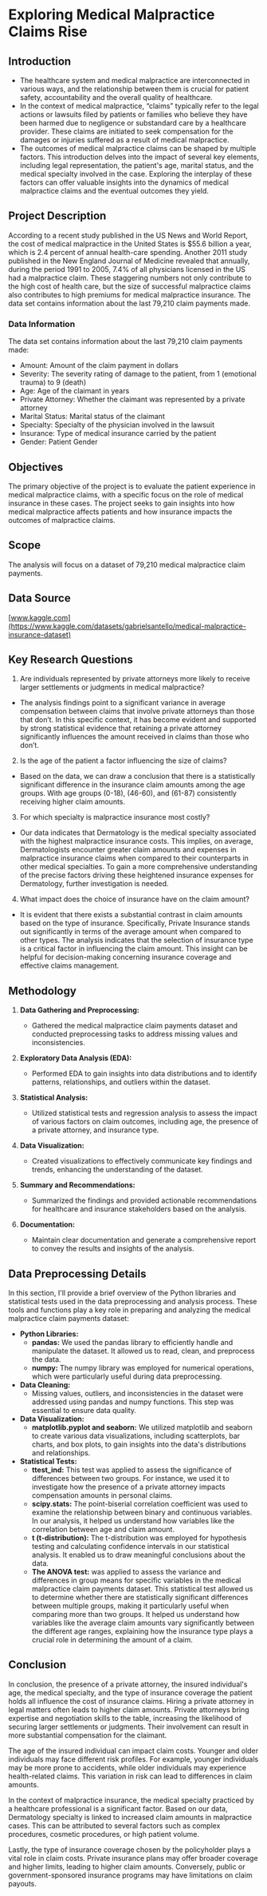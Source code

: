 
# Exploring Medical Malpractice Claims Rise
## Introduction 
- The healthcare system and medical malpractice are interconnected in various ways, and the relationship between them is crucial for patient safety, accountability and the overall quality of healthcare.
- In the context of medical malpractice, “claims” typically refer to the legal actions or lawsuits filed by patients or families who believe they have been harmed due to negligence or substandard care by a healthcare provider. These claims are initiated to seek compensation for the damages or injuries suffered as a result of medical malpractice.
- The outcomes of medical malpractice claims can be shaped by multiple factors. This introduction delves into the impact of several key elements, including legal representation, the patient's age, marital status, and the medical specialty involved in the case. Exploring the interplay of these factors can offer valuable insights into the dynamics of medical malpractice claims and the eventual outcomes they yield.
## Project Description
According to a recent study published in the US News and World Report, the cost of medical malpractice in the United States is $55.6 billion a year, which is 2.4 percent of annual health-care spending. Another 2011 study published in the New England Journal of Medicine revealed that annually, during the period 1991 to 2005, 7.4% of all physicians licensed in the US had a malpractice claim. These staggering numbers not only contribute to the high cost of health care, but the size of successful malpractice claims also contributes to high premiums for medical malpractice insurance. The data set contains information about the last 79,210 claim payments made.

### Data Information
The data set contains information about the last 79,210 claim payments made:
- Amount: Amount of the claim payment in dollars
- Severity: The severity rating of damage to the patient, from 1 (emotional trauma) to 9 (death)
- Age: Age of the claimant in years
- Private Attorney: Whether the claimant was represented by a private attorney
- Marital Status: Marital status of the claimant
- Specialty: Specialty of the physician involved in the lawsuit
- Insurance: Type of medical insurance carried by the patient
- Gender: Patient Gender

## Objectives
The primary objective of the project is to evaluate the patient experience in medical malpractice claims, with a specific focus on the role of medical insurance in these cases. The project seeks to gain insights into how medical malpractice affects patients and how insurance impacts the outcomes of malpractice claims.

## Scope
The analysis will focus on a dataset of 79,210 medical malpractice claim payments.

## Data Source
[www.kaggle.com](https://www.kaggle.com/datasets/gabrielsantello/medical-malpractice-insurance-dataset)
## Key Research Questions
1. Are individuals represented by private attorneys more likely to receive larger settlements or judgments in medical malpractice?
- The analysis findings point to a significant variance in average compensation between claims that involve private attorneys than those that don’t. 
In this specific context, it has become evident and supported by strong statistical evidence that retaining a private attorney significantly influences the amount received in claims than those who don’t. 

2. Is the age of the patient a factor influencing the size of claims?
- Based on the data, we can draw a conclusion that there is a statistically significant difference in the insurance claim amounts among the age groups. 
With age groups (0-18), (46-60), and (61-87) consistently receiving higher claim amounts.

3.  For which specialty is malpractice insurance most costly?
- Our data indicates that Dermatology is the medical specialty associated with the highest malpractice insurance costs. This implies, on average, Dermatologists encounter greater claim amounts and expenses in malpractice insurance claims when compared to their counterparts in other medical specialties. 
To gain a more comprehensive understanding of the precise factors driving these heightened insurance expenses for Dermatology, further investigation is needed. 


4. What impact does the choice of insurance have on the claim amount?
- It is evident that there exists a substantial contrast in claim amounts based on the type of insurance. Specifically, Private Insurance stands out significantly in terms of the average amount when compared to other types.
The analysis indicates that the selection of insurance type is a critical factor in influencing the claim amount. This insight can be helpful for decision-making concerning insurance coverage and effective claims management. 
## Methodology
1. **Data Gathering and Preprocessing:**
   - Gathered the medical malpractice claim payments dataset and conducted preprocessing tasks to address missing values and inconsistencies.
   
2. **Exploratory Data Analysis (EDA):**
   - Performed EDA to gain insights into data distributions and to identify patterns, relationships, and outliers within the dataset.
   
3. **Statistical Analysis:**
   - Utilized statistical tests and regression analysis to assess the impact of various factors on claim outcomes, including age, the presence of a private attorney, and insurance type.
     
4. **Data Visualization:**
   - Created visualizations to effectively communicate key findings and trends, enhancing the understanding of the dataset.
     
5. **Summary and Recommendations:**
   - Summarized the findings and provided actionable recommendations for healthcare and insurance stakeholders based on the analysis.
     
6. **Documentation:**
   - Maintain clear documentation and generate a comprehensive report to convey the results and insights of the analysis.


## Data Preprocessing Details
In this section, I'll provide a brief overview of the Python libraries and statistical tests used in the data preprocessing and analysis process. These tools and functions play a key role in preparing and analyzing the medical malpractice claim payments dataset:
- **Python Libraries:**
  - **pandas:** We used the pandas library to efficiently handle and manipulate the dataset. It allowed us to read, clean, and preprocess the data.
  - **numpy:** The numpy library was employed for numerical operations, which were particularly useful during data preprocessing.
- **Data Cleaning:**
  - Missing values, outliers, and inconsistencies in the dataset were addressed using pandas and numpy functions. This step was essential to ensure data quality.
- **Data Visualization:**
  - **matplotlib.pyplot and seaborn:** We utilized matplotlib and seaborn to create various data visualizations, including scatterplots, bar charts, and box plots, to gain insights into the data's distributions and relationships.
- **Statistical Tests:**
  - **ttest_ind:** This test was applied to assess the significance of differences between two groups. For instance, we used it to investigate how the presence of a private attorney impacts compensation amounts in personal claims.
  - **scipy.stats:** The point-biserial correlation coefficient was used to examine the relationship between binary and continuous variables. In our analysis, it helped us understand how variables like the correlation between age and claim amount.
  - **t (t-distribution):** The t-distribution was employed for hypothesis testing and calculating confidence intervals in our statistical analysis. It enabled us to draw meaningful conclusions about the data.
  - **The ANOVA test:** was applied to assess the variance and differences in group means for specific variables in the medical malpractice claim payments dataset. This statistical test allowed us to determine whether there are statistically significant differences between multiple groups, making it particularly useful when comparing more than two groups. It helped us understand how variables like the average claim amounts vary significantly between the different age ranges, explaining how the insurance type plays a crucial role in determining the amount of a claim.

## Conclusion
In conclusion, the presence of a private attorney, the insured individual's age, the medical specialty, and the type of insurance coverage the patient holds all influence the cost of insurance claims. Hiring a private attorney in legal matters often leads to higher claim amounts. Private attorneys bring expertise and negotiation skills to the table, increasing the likelihood of securing larger settlements or judgments. Their involvement can result in more substantial compensation for the claimant.

The age of the insured individual can impact claim costs. Younger and older individuals may face different risk profiles. For example, younger individuals may be more prone to accidents, while older individuals may experience health-related claims. This variation in risk can lead to differences in claim amounts.

In the context of malpractice insurance, the medical specialty practiced by a healthcare professional is a significant factor. Based on our data, Dermatology specialty is linked to increased claim amounts in malpractice cases. This can be attributed to several factors such as complex procedures, cosmetic procedures, or high patient volume.

Lastly, the type of insurance coverage chosen by the policyholder plays a vital role in claim costs. Private insurance plans may offer broader coverage and higher limits, leading to higher claim amounts. Conversely, public or government-sponsored insurance programs may have limitations on claim payouts. 
